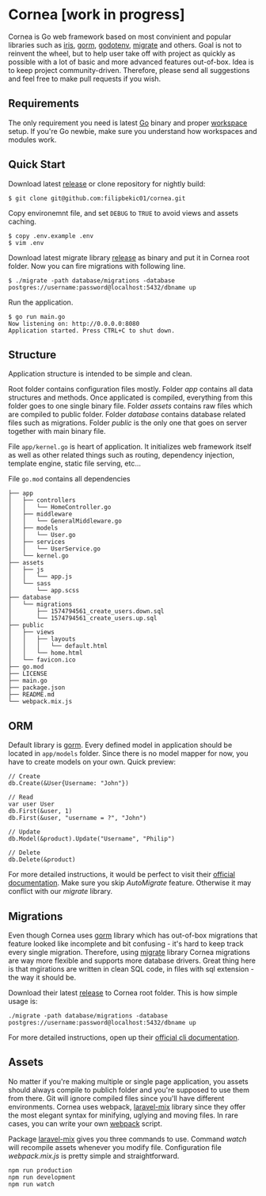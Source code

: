 
#  Cornea [work in progress]

Cornea is Go web framework based on most convinient and popular libraries such as [iris](https://github.com/kataras/iris), [gorm](https://github.com/jinzhu/gorm), [godotenv](https://github.com/joho/godotenv), [migrate](https://github.com/golang-migrate/migrate) and others. Goal is not to reinvent the wheel, but to help user take off with project as quickly as possible with a lot of basic and more advanced features out-of-box. Idea is to keep project community-driven. Therefore, please send all suggestions and feel free to make pull requests if you wish.

## Requirements

The only requirement you need is latest [Go](https://golang.org/) binary and proper [workspace](https://golang.org/doc/code.html) setup. If you're Go newbie, make sure you understand how workspaces and modules work.

## Quick Start
Download latest [release](https://github.com/filipbekic01/cornea/releases) or clone repository for nightly build:

```
$ git clone git@github.com:filipbekic01/cornea.git
```

Copy environemnt file, and set `DEBUG` to `TRUE` to avoid views and assets caching. 

```
$ copy .env.example .env
$ vim .env
```

Download latest migrate library [release](https://github.com/golang-migrate/migrate/releases) as binary and put it in Cornea root folder. Now you can fire migrations with following line.

```
$ ./migrate -path database/migrations -database postgres://username:password@localhost:5432/dbname up
```

Run the application.

```
$ go run main.go
Now listening on: http://0.0.0.0:8080
Application started. Press CTRL+C to shut down.
```


## Structure

Application structure is intended to be simple and clean. 

Root folder contains configuration files mostly. Folder *app* contains all data structures and methods. Once applicated is compiled, everything from this folder goes to one single binary file. Folder *assets* contains raw files which are compiled to public folder. Folder *database* contains database related files such as migrations. Folder *public* is the only one that goes on server together with main binary file.

File `app/kernel.go` is heart of application. It initializes web framework itself as well as other related things such as routing, dependency injection, template engine, static file serving, etc...

File `go.mod` contains all dependencies

```
├── app
│   ├── controllers
│   │   └── HomeController.go
│   ├── middleware
│   │   └── GeneralMiddleware.go
│   ├── models
│   │   └── User.go
│   ├── services
│   │   └── UserService.go
│   └── kernel.go
├── assets
│   ├── js
│   │   └── app.js
│   └── sass
│       └── app.scss
├── database
│   └── migrations
│       ├── 1574794561_create_users.down.sql
│       └── 1574794561_create_users.up.sql
├── public
│   ├── views
│   │   ├── layouts
│   │   │   └── default.html
│   │   └── home.html
│   └── favicon.ico
├── go.mod
├── LICENSE
├── main.go
├── package.json
├── README.md
└── webpack.mix.js
``` 

## ORM

Default library is [gorm](https://github.com/jinzhu/gorm). Every defined model in application should be located in `app/models` folder. Since there is no model mapper for now, you have to create models on your own. Quick preview:

```
// Create
db.Create(&User{Username: "John"})

// Read
var user User
db.First(&user, 1)
db.First(&user, "username = ?", "John")

// Update
db.Model(&product).Update("Username", "Philip")

// Delete
db.Delete(&product)
```

For more detailed instructions, it would be perfect to visit their [official documentation](https://gorm.io/docs/). Make sure you skip *AutoMigrate* feature. Otherwise it may conflict with our *migrate* library.

## Migrations

Even though Cornea uses [gorm](https://github.com/jinzhu/gorm) library which has out-of-box migrations that feature looked like incomplete and bit confusing - it's hard to keep track every single migration. Therefore, using [migrate](https://github.com/golang-migrate/migrate) library Cornea migrations are way more flexible and supports more database drivers. Great thing here is that mgirations are written in clean SQL code, in files with sql extension - the way it should be.

Download their latest [release](https://github.com/golang-migrate/migrate/releases) to Cornea root folder. This is how simple usage is:

```
./migrate -path database/migrations -database postgres://username:password@localhost:5432/dbname up
```

For more detailed instructions, open up their [official cli documentation](https://github.com/golang-migrate/migrate/tree/master/cmd/migrate).

## Assets

No matter if you're making multiple or single page application, you assets should always compile to publich folder and you're supposed to use them from there. Git will ignore compiled files since you'll have different environments. Cornea uses webpack, [laravel-mix](https://laravel-mix.com/) library since they offer the most elegant syntax for minifying, uglying and moving files. In rare cases, you can write your own [webpack](https://webpack.js.org/) script.

Package [laravel-mix](https://laravel-mix.com/) gives you three commands to use. Command *watch* will recompile assets whenever you modify file. Configuration file *webpack.mix.js* is pretty simple and straightforward.

```
npm run production
npm run development
npm run watch
```





